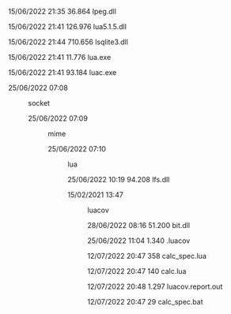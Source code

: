 15/06/2022  21:35            36.864 lpeg.dll

15/06/2022  21:41           126.976 lua5.1.5.dll

15/06/2022  21:44           710.656 lsqlite3.dll

15/06/2022  21:41            11.776 lua.exe

15/06/2022  21:41            93.184 luac.exe

25/06/2022  07:08    <DIR>          socket
  
25/06/2022  07:09    <DIR>          mime
  
25/06/2022  07:10    <DIR>          lua
  
25/06/2022  10:19            94.208 lfs.dll
  
15/02/2021  13:47    <DIR>          luacov
  
28/06/2022  08:16            51.200 bit.dll
  
25/06/2022  11:04             1.340 .luacov
  
12/07/2022  20:47               358 calc_spec.lua
  
12/07/2022  20:47               140 calc.lua
  
12/07/2022  20:48             1.297 luacov.report.out
  
12/07/2022  20:47                29 calc_spec.bat
  
